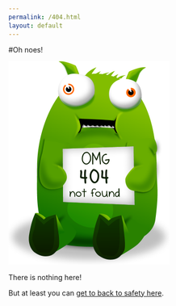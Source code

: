 ```yaml
---
permalink: /404.html
layout: default
---
```


#Oh noes!

![tumblbeast 404](/assests/404/tb_sign1_small.png)

There is nothing here!

But at least you can [get to back to safety here](/index.html).